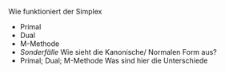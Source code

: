 Wie funktioniert der Simplex
- Primal
- Dual
- M-Methode
- *Sonderfälle* 
Wie sieht die Kanonische/ Normalen Form aus?
- Primal; Dual; M-Methode Was sind hier die Unterschiede